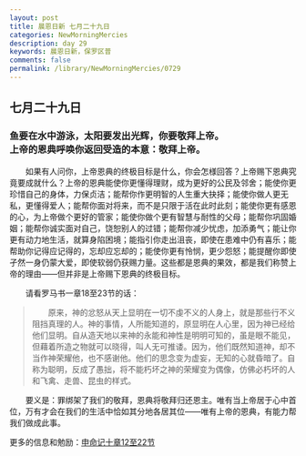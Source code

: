 ```yaml
---
layout: post
title: 晨恩日新 七月二十九日
categories: NewMorningMercies
description: day 29
keywords: 晨恩日新，保罗区普
comments: false
permalink: /library/NewMorningMercies/0729
---
```


## 七月二十九日

### 鱼要在水中游泳，太阳要发出光辉，你要敬拜上帝。 <br> 上帝的恩典呼唤你返回受造的本意：敬拜上帝。

&emsp;&emsp;如果有人问你，上帝恩典的终极目标是什么，你会怎様回答？上帝赐下恩典究竟要成就什么？上帝的恩典能使你更懂得理财，成为更好的公民及邻舍；能使你更珍惜自己的身体，力保贞洁；能帮你作更明智的人生重大抉择；能使你做人更无私，更懂得爱人；能帮你面对将来，而不是只限于活在此时此刻；能使你更有感恩的心，为上帝做个更好的管家；能使你做个更有智慧与耐性的父母；能帮你巩固婚姻；能帮你诚实面对自己，饶恕别人的过错；能帮你减少忧虑，加添勇气；能让你更有动力地生活，就算身陷困境；能指引你走出沮丧，即使在患难中仍有喜乐；能帮助你记得应记得的，忘却应忘却的；能使你更有怜悯，更少怨怒；能提醒你即使孑然一身仍蒙大爱，即使软弱仍获赐力量。这些都是恩典的果效，都是我们称赞上帝的理由——但并非是上帝赐下恩典的终极目标。

&emsp;&emsp;请看罗马书一章18至23节的话：

> &emsp;&emsp;原来，神的忿怒从天上显明在一切不虔不义的人身上，就是那些行不义阻挡真理的人。神的事情，人所能知道的，原显明在人心里，因为神已经给他们显明。自从造天地以来神的永能和神性是明明可知的，虽是眼不能见，但藉着所造之物就可以晓得，叫人无可推诿。因为，他们既然知道神，却不当作神荣耀他，也不感谢他。他们的思念变为虚妄，无知的心就昏暗了。自称为聪明，反成了愚拙，将不能朽坏之神的荣耀变为偶像，仿佛必朽坏的人和飞禽、走兽、昆虫的样式。

&emsp;&emsp;要义是：罪绑架了我们的敬拜，恩典将敬拜归还恩主。唯有当上帝居于心中首位，万有才会在我们的生活中恰如其分地各居其位——唯有上帝的恩典，有能力帮我们做成此事。

更多的信息和勉励：[申命记十章12至22节]()
